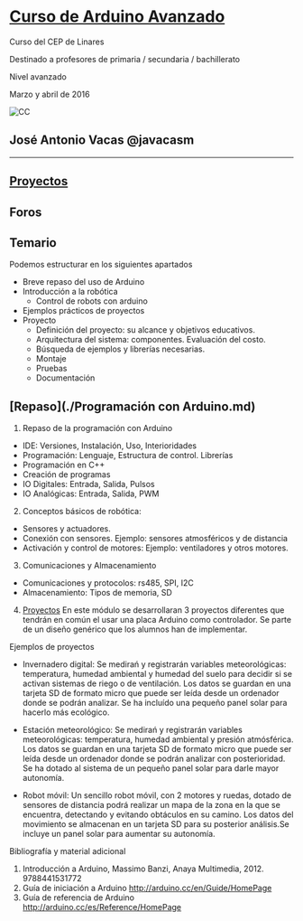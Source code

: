# [Curso de Arduino Avanzado](https://www.juntadeandalucia.es/educacion/seneca/seneca/jsp/gestionactividades/DetActForPub.jsp?X_EDIACTFOR=152367)

Curso del CEP de Linares

Destinado a profesores de primaria / secundaria / bachillerato

Nivel avanzado

Marzo y abril de 2016

![CC](https://licensebuttons.net/l/by-sa/3.0/88x31.png)
## José Antonio Vacas  @javacasm

* * *

## [Proyectos](./proyectos/proyectos.md)

## Foros

## Temario

Podemos estructurar en los siguientes apartados

* Breve repaso del uso de Arduino
* Introducción a la robótica
  * Control de robots con arduino
* Ejemplos prácticos de proyectos
* Proyecto
  * Definición del proyecto: su alcance y objetivos educativos.
  * Arquitectura del sistema: componentes. Evaluación del costo.
  * Búsqueda de ejemplos y librerías necesarias.
  * Montaje
  * Pruebas
  * Documentación


## [Repaso](./Programación con Arduino.md)

1. Repaso de la programación con Arduino
  * IDE: Versiones, Instalación, Uso, Interioridades
  * Programación: Lenguaje, Estructura de control. Librerías
  * Programación en C++
  * Creación de programas
  * IO Digitales: Entrada, Salida, Pulsos
  * IO Analógicas: Entrada, Salida, PWM

2. Conceptos básicos de robótica:
  * Sensores y actuadores.
  * Conexión con sensores. Ejemplo: sensores atmosféricos y de distancia
  * Activación y control de motores: Ejemplo: ventiladores y otros motores.

3. Comunicaciones y Almacenamiento
  * Comunicaciones y protocolos: rs485, SPI, I2C
  * Almacenamiento: Tipos de memoria, SD

4. [Proyectos](./proyctos/proyectos.md)
En este módulo se desarrollaran 3 proyectos diferentes que tendrán en común el usar una placa Arduino como controlador. Se parte de un diseño genérico que los alumnos han de implementar.

Ejemplos de proyectos

* Invernadero digital:
Se medirań y registrarán variables meteorológicas: temperatura, humedad ambiental y humedad del suelo para decidir si se activan sistemas de riego o de ventilación. Los datos se guardan en una tarjeta SD de formato micro que puede ser leída desde un ordenador donde se podrán analizar. Se ha incluído una pequeño panel solar para hacerlo más ecológico.

* Estación meteorológico: Se medirań y registrarán variables meteorológicas: temperatura, humedad ambiental y presión atmósférica. Los datos se guardan en una tarjeta SD de formato micro que puede ser leída desde un ordenador donde se podrán analizar con posterioridad. Se ha dotado al sistema de un pequeño panel solar para darle mayor autonomía.

* Robot móvil:
Un sencillo robot móvil, con 2 motores y ruedas, dotado de sensores de distancia podrá realizar un mapa de la zona en la que se encuentra, detectando y evitando obtáculos en su camino. Los datos del movimiento se almacenan en un tarjeta SD para su posterior análisis.Se incluye un panel solar para aumentar su autonomía.

Bibliografía y material adicional

1. Introducción a Arduino, Massimo Banzi, Anaya Multimedia, 2012. 9788441531772
2. Guía de iniciación a Arduino http://arduino.cc/en/Guide/HomePage
3. Guía de referencia de Arduino http://arduino.cc/es/Reference/HomePage
